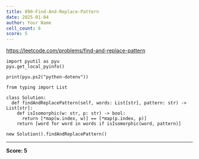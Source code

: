 ```yaml
---
title: 890-Find-And-Replace-Pattern
date: 2025-01-04
author: Your Name
cell_count: 6
score: 5
---
```


https://leetcode.com/problems/find-and-replace-pattern


```
import pyutil as pyu
pyu.get_local_pyinfo()
```


```
print(pyu.ps2("python-dotenv"))
```


```
from typing import List
```


```
class Solution:
  def findAndReplacePattern(self, words: List[str], pattern: str) -> List[str]:
    def isIsomorphic(w: str, p: str) -> bool:
      return [*map(w.index, w)] == [*map(p.index, p)]
    return [word for word in words if isIsomorphic(word, pattern)]
```


```
new Solution().findAndReplacePattern()
```


---
**Score: 5**